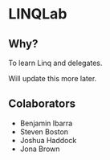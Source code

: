 # LINQLab

## Why?
To learn Linq and delegates.

Will update this more later.

## Colaborators
- Benjamin Ibarra
- Steven Boston
- Joshua Haddock
- Jona Brown
